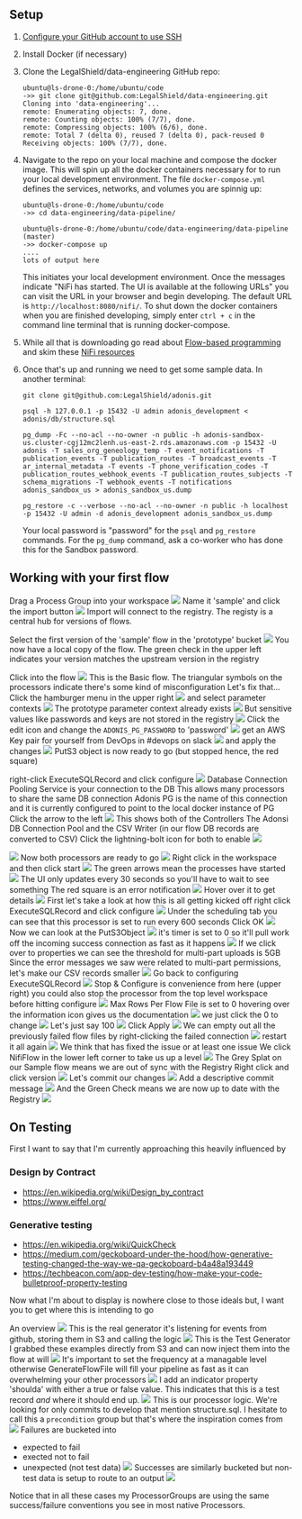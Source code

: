 ## Setup

1. [Configure your GitHub account to use SSH](https://help.github.com/en/github/authenticating-to-github/connecting-to-github-with-ssh)
2. Install Docker (if necessary)
3. Clone the LegalShield/data-engineering GitHub repo:
    
    ```
    ubuntu@ls-drone-0:/home/ubuntu/code
    ->> git clone git@github.com:LegalShield/data-engineering.git
    Cloning into 'data-engineering'...
    remote: Enumerating objects: 7, done.
    remote: Counting objects: 100% (7/7), done.
    remote: Compressing objects: 100% (6/6), done.
    remote: Total 7 (delta 0), reused 7 (delta 0), pack-reused 0
    Receiving objects: 100% (7/7), done.
    ```

4. Navigate to the repo on your local machine and compose the docker image. This will spin up all the docker containers necessary for to run your local development environment. The file `docker-compose.yml` defines the services, networks, and volumes you are spinnig up:
    
    ```
    ubuntu@ls-drone-0:/home/ubuntu/code
    ->> cd data-engineering/data-pipeline/

    ubuntu@ls-drone-0:/home/ubuntu/code/data-engineering/data-pipeline (master)
    ->> docker-compose up
    ....
    lots of output here
    ```
   This initiates your local development environment. Once the messages indicate "NiFi has started. The UI is available at the following URLs" you can visit the URL in your browser and begin developing. The default URL is `http://localhost:8080/nifi/`. To shut down the docker containers when you are finished developing, simply enter `ctrl + c` in the command line terminal that is running docker-compose.

5. While all that is downloading go read about [Flow-based programming](https://en.wikipedia.org/wiki/Flow-based_programming)
and skim these [NiFi resources](https://github.com/jfrazee/awesome-nifi)

6. Once that's up and running we need to get some sample data. In another terminal:
    
    ```
    git clone git@github.com:LegalShield/adonis.git

    psql -h 127.0.0.1 -p 15432 -U admin adonis_development < adonis/db/structure.sql 

    pg_dump -Fc --no-acl --no-owner -n public -h adonis-sandbox-us.cluster-cgj12mc2lenh.us-east-2.rds.amazonaws.com -p 15432 -U adonis -T sales_org_geneology_temp -T event_notifications -T publication_events -T publication_routes -T broadcast_events -T ar_internal_metadata -T events -T phone_verification_codes -T publication_routes_webhook_events -T publication_routes_subjects -T schema_migrations -T webhook_events -T notifications adonis_sandbox_us > adonis_sandbox_us.dump

    pg_restore -c --verbose --no-acl --no-owner -n public -h localhost -p 15432 -U admin -d adonis_development adonis_sandbox_us.dump
    ```

   Your local password is "password" for the `psql` and `pg_restore` commands.  For the `pg_dump` command, ask a co-worker who has done this for the Sandbox password.

## Working with your first flow

Drag a Process Group into your workspace
![](https://general-adonis-development.s3.us-east-2.amazonaws.com/screenshots/screenshot-1588030300.jpg)
Name it 'sample' and click the import button
![](https://general-adonis-development.s3.us-east-2.amazonaws.com/screenshots/screenshot-1588030309.jpg)
Import will connect to the registry.  The registy is a central hub for versions of flows.

Select the first version of the 'sample' flow in the 'prototype' bucket
![](https://general-adonis-development.s3.us-east-2.amazonaws.com/screenshots/screenshot-1588030337.jpg)
You now have a local copy of the flow.  The green check in the upper left indicates your version matches the upstream version in the registry

Click into the flow
![](https://general-adonis-development.s3.us-east-2.amazonaws.com/screenshots/screenshot-1588030350.jpg)
This is the Basic flow.  The triangular symbols on the processors indicate there's some kind of misconfiguration
Let's fix that...
Click the hamburger menu in the upper right
![](https://general-adonis-development.s3.us-east-2.amazonaws.com/screenshots/screenshot-1588030366.jpg)
and select parameter contexts
![](https://general-adonis-development.s3.us-east-2.amazonaws.com/screenshots/screenshot-1588030374.jpg)
The prototype parameter context already exists
![](https://general-adonis-development.s3.us-east-2.amazonaws.com/screenshots/screenshot-1588030384.jpg)
But sensitive values like passwords and keys are not stored in the registry
![](https://general-adonis-development.s3.us-east-2.amazonaws.com/screenshots/screenshot-1588030393.jpg)
Click the edit icon and change the `ADONIS_PG_PASSWORD` to 'password'
![](https://general-adonis-development.s3.us-east-2.amazonaws.com/screenshots/screenshot-1588030407.jpg)
get an AWS Key pair for yourself from DevOps in #devops on slack
![](https://general-adonis-development.s3.us-east-2.amazonaws.com/screenshots/screenshot-1588030490.jpg)
and apply the changes
![](https://general-adonis-development.s3.us-east-2.amazonaws.com/screenshots/screenshot-1588030501.jpg)
PutS3 object is now ready to go (but stopped hence, the red square)

right-click ExecuteSQLRecord and click configure
![](https://general-adonis-development.s3.us-east-2.amazonaws.com/screenshots/screenshot-1588030521.jpg)
Database Connection Pooling Service is your connection to the DB
This allows many processors to share the same DB connection
Adonis PG is the name of this connection and it is currently configured to point to the local docker instance of PG
Click the arrow to the left
![](https://general-adonis-development.s3.us-east-2.amazonaws.com/screenshots/screenshot-1588030528.jpg)
This shows both of the Controllers
The Adonsi DB Connection Pool and the CSV Writer (in our flow DB records are converted to CSV)
Click the lightning-bolt icon for both to enable
![](https://general-adonis-development.s3.us-east-2.amazonaws.com/screenshots/screenshot-1588030539.jpg)

![](https://general-adonis-development.s3.us-east-2.amazonaws.com/screenshots/screenshot-1588030548.jpg)
Now both processors are ready to go
![](https://general-adonis-development.s3.us-east-2.amazonaws.com/screenshots/screenshot-1588030571.jpg)
Right click in the workspace and then click start
![](https://general-adonis-development.s3.us-east-2.amazonaws.com/screenshots/screenshot-1588030590.jpg)
The green arrows mean the processes have started
![](https://general-adonis-development.s3.us-east-2.amazonaws.com/screenshots/screenshot-1588030596.jpg)
The UI only updates every 30 seconds so you'll have to wait to see something
The red square is an error notification
![](https://general-adonis-development.s3.us-east-2.amazonaws.com/screenshots/screenshot-1588030604.jpg)
Hover over it to get details
![](https://general-adonis-development.s3.us-east-2.amazonaws.com/screenshots/screenshot-1588030621.jpg)
First let's take a look at how this is all getting kicked off
right click ExecuteSQLRecord and click configure
![](https://general-adonis-development.s3.us-east-2.amazonaws.com/screenshots/screenshot-1588030663.jpg)
Under the scheduling tab you can see that this processor is set to run every 600 seconds
Click OK
![](https://general-adonis-development.s3.us-east-2.amazonaws.com/screenshots/screenshot-1588030680.jpg)
Now we can look at the PutS3Object 
![](https://general-adonis-development.s3.us-east-2.amazonaws.com/screenshots/screenshot-1588030706.jpg)
it's timer is set to 0 so it'll pull work off the incoming success connection as fast as it happens
![](https://general-adonis-development.s3.us-east-2.amazonaws.com/screenshots/screenshot-1588030714.jpg)
If we click over to properties we can see the threshold for multi-part uploads is 5GB
Since the error messages we saw were related to multi-part permissions, let's make our CSV records smaller
![](https://general-adonis-development.s3.us-east-2.amazonaws.com/screenshots/screenshot-1588030780.jpg)
Go back to configuring ExecuteSQLRecord
![](https://general-adonis-development.s3.us-east-2.amazonaws.com/screenshots/screenshot-1588030799.jpg)
Stop & Configure is convenience from here (upper right)
you could also stop the processor from the top level workspace before hitting configure
![](https://general-adonis-development.s3.us-east-2.amazonaws.com/screenshots/screenshot-1588030813.jpg)
Max Rows Per Flow File is set to 0
hovering over the information icon gives us the documentation
![](https://general-adonis-development.s3.us-east-2.amazonaws.com/screenshots/screenshot-1588030859.jpg)
we just click the 0 to change
![](https://general-adonis-development.s3.us-east-2.amazonaws.com/screenshots/screenshot-1588030878.jpg)
Let's just say 100
![](https://general-adonis-development.s3.us-east-2.amazonaws.com/screenshots/screenshot-1588030886.jpg)
Click Apply
![](https://general-adonis-development.s3.us-east-2.amazonaws.com/screenshots/screenshot-1588030895.jpg)
We can empty out all the previously failed flow files by right-clicking the failed connection
![](https://general-adonis-development.s3.us-east-2.amazonaws.com/screenshots/screenshot-1588031229.jpg)
restart it all again
![](https://general-adonis-development.s3.us-east-2.amazonaws.com/screenshots/screenshot-1588031290.jpg)
We think that has fixed the issue or at least one issue
We click NifiFlow in the lower left corner to take us up a level
![](https://general-adonis-development.s3.us-east-2.amazonaws.com/screenshots/screenshot-1588031310.jpg)
The Grey Splat on our Sample flow means we are out of sync with the Registry
Right click and click version
![](https://general-adonis-development.s3.us-east-2.amazonaws.com/screenshots/screenshot-1588031322.jpg)
Let's commit our changes
![](https://general-adonis-development.s3.us-east-2.amazonaws.com/screenshots/screenshot-1588031334.jpg)
Add a descriptive commit message
![](https://general-adonis-development.s3.us-east-2.amazonaws.com/screenshots/screenshot-1588031432.jpg)
And the Green Check means we are now up to date with the Registry
![](https://general-adonis-development.s3.us-east-2.amazonaws.com/screenshots/screenshot-1588031445.jpg)

## On Testing

First I want to say that I'm currently approaching this heavily influenced by

### Design by Contract
- https://en.wikipedia.org/wiki/Design_by_contract
- https://www.eiffel.org/

### Generative testing

- https://en.wikipedia.org/wiki/QuickCheck
- https://medium.com/geckoboard-under-the-hood/how-generative-testing-changed-the-way-we-qa-geckoboard-b4a48a193449
- https://techbeacon.com/app-dev-testing/how-make-your-code-bulletproof-property-testing
 
Now what I'm about to display is nowhere close to those ideals but, I want you 
to get where this is intending to go

An overview
![](https://general-adonis-development.s3.us-east-2.amazonaws.com/screenshots/screenshot-1588886604.jpg)
This is the real generator it's listening for events from github, storing them in S3 and calling the logic
![](https://general-adonis-development.s3.us-east-2.amazonaws.com/screenshots/screenshot-1588886161.jpg)
This is the Test Generator I grabbed these examples directly from S3 and can now
inject them into the flow at will
![](https://general-adonis-development.s3.us-east-2.amazonaws.com/screenshots/screenshot-1588886630.jpg)
It's important to set the frequency at a managable level otherwise GenerateFlowFile
will fill your pipeline as fast as it can overwhelming your other processors
![](https://general-adonis-development.s3.us-east-2.amazonaws.com/screenshots/screenshot-1588886643.jpg)
I add an indicator property 'shoulda' with either a true or false value.
This indicates that this is a test record *and* where it should end up.
![](https://general-adonis-development.s3.us-east-2.amazonaws.com/screenshots/screenshot-1588886719.jpg)
This is our processor logic.  We're looking for only commits to develop that
mention structure.sql.  I hesitate to call this a `precondition` group but that's
where the inspiration comes from
![](https://general-adonis-development.s3.us-east-2.amazonaws.com/screenshots/screenshot-1588886686.jpg)
Failures are bucketed into
- expected to fail
- exected not to fail
- unexpected (not test data)
![](https://general-adonis-development.s3.us-east-2.amazonaws.com/screenshots/screenshot-1588886749.jpg)
Successes are similarly bucketed but non-test data is setup to route to an output
![](https://general-adonis-development.s3.us-east-2.amazonaws.com/screenshots/screenshot-1588886762.jpg)

Notice that in all these cases my ProcessorGroups are using the same success/failure
conventions you see in most native Processors.
